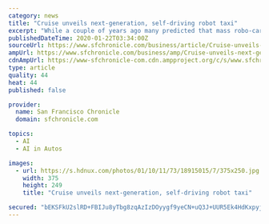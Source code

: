 ```yaml
---
category: news
title: "Cruise unveils next-generation, self-driving robot taxi"
excerpt: "While a couple of years ago many predicted that mass robo-car deployment would happen by 2020, most have pulled way back on that prediction. A fatal accident in 2018 in which a self-driving Uber struck and killed a pedestrian in Tempe, Ariz., drastically changed the public’s perception of the futuristic technology while underscoring its ..."
publishedDateTime: 2020-01-22T03:34:00Z
sourceUrl: https://www.sfchronicle.com/business/article/Cruise-unveils-next-generation-self-driving-14993733.php
ampUrl: https://www.sfchronicle.com/business/amp/Cruise-unveils-next-generation-self-driving-14993733.php
cdnAmpUrl: https://www-sfchronicle-com.cdn.ampproject.org/c/s/www.sfchronicle.com/business/amp/Cruise-unveils-next-generation-self-driving-14993733.php
type: article
quality: 44
heat: 44
published: false

provider:
  name: San Francisco Chronicle
  domain: sfchronicle.com

topics:
  - AI
  - AI in Autos

images:
  - url: https://s.hdnux.com/photos/01/10/11/73/18915015/7/375x250.jpg
    width: 375
    height: 249
    title: "Cruise unveils next-generation, self-driving robot taxi"

secured: "bEKSFkU2slRD+FBIJu8yTbg8zqAzIzDOyygf9yeCN+uQ3J+UUR5Ek4HdKxpyjIY7nkLZRFBi2dqRdp1poyDN4df2zXrRmAFJXs41MA5ddph/ivwyKkVgWZQ2+FkEMbzu36lNzP0fezyCpiDPenSv1NkJJmxQzJYu8mcEkAguZbCtrguOecHhGzLdluSMnrxFKGr/41Dek8N5Ra5rTJK0tkf7Rv+Y7av51MCH9E8ya3oMPrynGc1jbLK6VgbtWgZKObL80w1lO22v9ROnzH65IGKF0GaTNAP8uDHky4UUJeYgV63A8PO85F/zhXV8ur4df6D8w0V+6x5J3P7Clv4PLAY7mXWx7X/RNSr6Xz9H80Ixf/PibpSuOnBY37WeG3kogdFfonAk1FYz0oMVXFT4mk+gC6YGG64nUSCZH0T7M0Gk2BAtOS+nM/JY/LBDuIZuo/fdm8ZsjgY6lSMo/8Hy1A==;xIAddPRZ1tE94VNIcHBPnA=="
---
```


